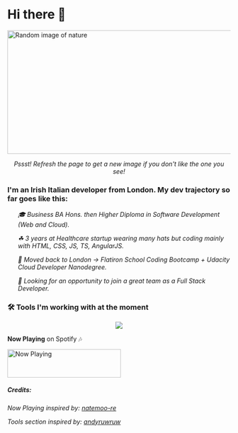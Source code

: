 # Hi there 👻

<img src="https://marcomcnulty.vercel.app/random-image" alt="Random image of nature" width="849" height="279">

_<p align="center">Pssst! Refresh the page to get a new image if you don't like the one you see!</p>_

### I'm an Irish Italian developer from London. My dev trajectory so far goes like this:

<ol>

_🎓 Business BA Hons. then Higher Diploma in Software Development (Web and Cloud)._

_☘ 3 years at Healthcare startup wearing many hats but coding mainly with HTML, CSS, JS, TS, AngularJS._

_🛫 Moved back to London -> Flatiron School Coding Bootcamp + Udacity Cloud Developer Nanodegree._

_👀 Looking for an opportunity to join a great team as a Full Stack Developer._

</ol>

### 🛠 Tools I'm working with at the moment

<p align="center">
  <img src="https://marcomcnulty.vercel.app/api/tools">
</p>

**Now Playing** on Spotify 🎶

<img src="https://marcomcnulty.vercel.app/now-playing" width="256" height="64" alt="Now Playing">

##### Credits:

<p>
  <i>Now Playing inspired by: <a href="https://github.com/natemoo-re">natemoo-re</a></i>

<i>Tools section inspired by: <a href="https://github.com/andyruwruw">andyruwruw</a></i>

</p>
